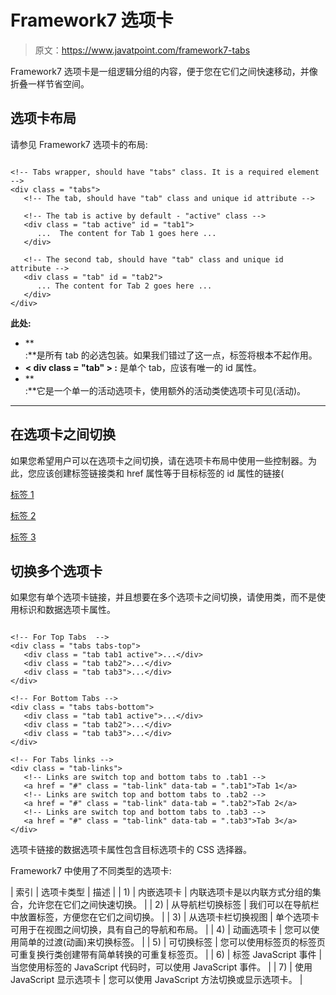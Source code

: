 # Framework7 选项卡

> 原文：<https://www.javatpoint.com/framework7-tabs>

Framework7 选项卡是一组逻辑分组的内容，便于您在它们之间快速移动，并像折叠一样节省空间。

## 选项卡布局

请参见 Framework7 选项卡的布局:

```

<!-- Tabs wrapper, should have "tabs" class. It is a required element -->
<div class = "tabs">
   <!-- The tab, should have "tab" class and unique id attribute -->

   <!-- The tab is active by default - "active" class -->
   <div class = "tab active" id = "tab1">
      ...  The content for Tab 1 goes here ...
   </div>

   <!-- The second tab, should have "tab" class and unique id attribute -->
   <div class = "tab" id = "tab2">
      ... The content for Tab 2 goes here ...
   </div>
</div>

```

**此处:**

*   **<div class = " tab ">:**是所有 tab 的必选包装。如果我们错过了这一点，标签将根本不起作用。
*   **< div class = "tab" > :** 是单个 tab，应该有唯一的 id 属性。
*   **<div class = " tab active ">:**它是一个单一的活动选项卡，使用额外的活动类使选项卡可见(活动)。

* * *

## 在选项卡之间切换

如果您希望用户可以在选项卡之间切换，请在选项卡布局中使用一些控制器。为此，您应该创建标签链接类和 href 属性等于目标标签的 id 属性的链接(

[标签 1](#tab1)

[标签 2](#tab2)

[标签 3](#tab3)

## 切换多个选项卡

如果您有单个选项卡链接，并且想要在多个选项卡之间切换，请使用类，而不是使用标识和数据选项卡属性。

```

<!-- For Top Tabs  -->
<div class = "tabs tabs-top">
   <div class = "tab tab1 active">...</div>
   <div class = "tab tab2">...</div>
   <div class = "tab tab3">...</div>
</div>

<!-- For Bottom Tabs -->
<div class = "tabs tabs-bottom">
   <div class = "tab tab1 active">...</div>
   <div class = "tab tab2">...</div>
   <div class = "tab tab3">...</div>
</div>

<!-- For Tabs links -->
<div class = "tab-links">
   <!-- Links are switch top and bottom tabs to .tab1 -->
   <a href = "#" class = "tab-link" data-tab = ".tab1">Tab 1</a>
   <!-- Links are switch top and bottom tabs to .tab2 -->
   <a href = "#" class = "tab-link" data-tab = ".tab2">Tab 2</a>
   <!-- Links are switch top and bottom tabs to .tab3 -->
   <a href = "#" class = "tab-link" data-tab = ".tab3">Tab 3</a>
</div>

```

选项卡链接的数据选项卡属性包含目标选项卡的 CSS 选择器。

Framework7 中使用了不同类型的选项卡:

| 索引 | 选项卡类型 | 描述 |
| 1) | 内嵌选项卡 | 内联选项卡是以内联方式分组的集合，允许您在它们之间快速切换。 |
| 2) | 从导航栏切换标签 | 我们可以在导航栏中放置标签，方便您在它们之间切换。 |
| 3) | 从选项卡栏切换视图 | 单个选项卡可用于在视图之间切换，具有自己的导航和布局。 |
| 4) | 动画选项卡 | 您可以使用简单的过渡(动画)来切换标签。 |
| 5) | 可切换标签 | 您可以使用标签页的标签页可重复换行类创建带有简单转换的可重复标签页。 |
| 6) | 标签 JavaScript 事件 | 当您使用标签的 JavaScript 代码时，可以使用 JavaScript 事件。 |
| 7) | 使用 JavaScript 显示选项卡 | 您可以使用 JavaScript 方法切换或显示选项卡。 |